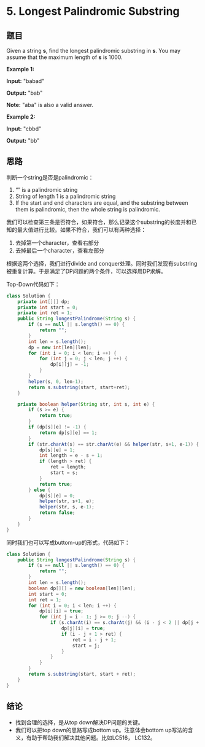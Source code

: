 ﻿# 5. Longest Palindromic Substring
## 题目
Given a string  **s**, find the longest palindromic substring in  **s**. You may assume that the maximum length of  **s**  is 1000.

**Example 1:**

**Input:** "babad"

**Output:** "bab"

**Note:** "aba" is also a valid answer.

**Example 2:**

**Input:** "cbbd"

**Output:** "bb"
## 思路
判断一个string是否是palindromic：

1. “” is a palindromic string
2. String of length 1 is a palindromic string
3. If the start and end characters are equal, and the substring between them is palindromic, then the whole string is palindromic.

我们可以检查第三条是否符合，如果符合，那么记录这个substring的长度并和已知的最大值进行比较。如果不符合，我们可以有两种选择： 

1. 去掉第一个character，查看右部分
2. 去掉最后一个character，查看左部分

根据这两个选择，我们进行divide and conquer处理。同时我们发现有substring被重复计算。于是满足了DP问题的两个条件，可以选择用DP求解。

Top-Down代码如下：
```java
class Solution {
    private int[][] dp;
    private int start = 0;
    private int ret = 1;
    public String longestPalindrome(String s) {
        if (s == null || s.length() == 0) {
            return "";
        }
        int len = s.length();
        dp = new int[len][len];
        for (int i = 0; i < len; i ++) {
            for (int j = 0; j < len; j ++) {
                dp[i][j] = -1;
            }
        }
        helper(s, 0, len-1);
        return s.substring(start, start+ret);
    }

    private boolean helper(String str, int s, int e) {
        if (s >= e) {
            return true;
        }
        if (dp[s][e] != -1) {
            return dp[s][e] == 1;
        }
        if (str.charAt(s) == str.charAt(e) && helper(str, s+1, e-1)) {
            dp[s][e] = 1;
            int length = e - s + 1;
            if (length > ret) {
                ret = length;
                start = s;
            }
            return true;
        } else {
            dp[s][e] = 0;
            helper(str, s+1, e);
            helper(str, s, e-1);
            return false;
        }
    }
}
```
同时我们也可以写成buttom-up的形式，代码如下：
```java
class Solution {
    public String longestPalindrome(String s) {
        if (s == null || s.length() == 0) {
            return "";
        }
        int len = s.length();
        boolean dp[][] = new boolean[len][len];
        int start = 0;
        int ret = 1;
        for (int i = 0; i < len; i ++) {
            dp[i][i] = true;
            for (int j = i - 1; j >= 0; j --) {
                if (s.charAt(i) == s.charAt(j) && (i - j < 2 || dp[j + 1][i - 1])) {
                    dp[j][i] = true;
                    if (i - j + 1 > ret) {
                        ret = i - j + 1;
                        start = j;
                    }
                }
            }
        }
        return s.substring(start, start + ret);
    }
}
```
## 结论
- 找到合理的选择，是从top down解决DP问题的关键。
- 我们可以把top down的思路写成bottom up。注意体会bottom up写法的含义，有助于帮助我们解决其他问题。比如LC516， LC132。
